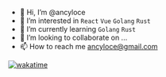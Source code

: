 - 👋 Hi, I’m @ancyloce
- 👀 I’m interested in `React` `Vue` `Golang` `Rust`
- 🌱 I’m currently learning `Golang` `Rust`
- 💞️ I’m looking to collaborate on ...
- 📫 How to reach me ancyloce@gmail.com

[![wakatime](https://wakatime.com/badge/user/2037569f-c758-4ff8-ad49-1994fbbecc97.svg)](https://wakatime.com/@2037569f-c758-4ff8-ad49-1994fbbecc97)

<!---
ancyloce/ancyloce is a ✨ special ✨ repository because its `README.md` (this file) appears on your GitHub profile.
You can click the Preview link to take a look at your changes.
--->
